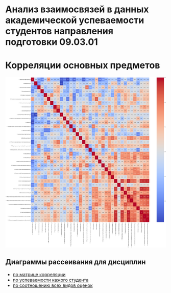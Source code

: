 # Анализ взаимосвязей в данных академической успеваемости студентов направления подготовки 09.03.01

# Корреляции основных предметов
![](disciplines_corr.png)


## Диаграммы рассеивания для дисциплин

- [по матрице корреляции](https://vetrovsv.github.io/clusters/disciclines_corr_scatterplot.html)
- [по успеваемости кажого студента](https://vetrovsv.github.io/clusters/disciclines_student_scatterplot.html)
- [по соотношению всех видов оценок](https://vetrovsv.github.io/clusters/disciplines_grades_scatterplot.html)

